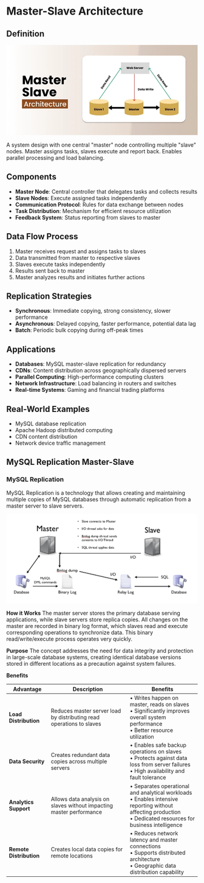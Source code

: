 # Master-Slave Architecture

## Definition

![alt text](../Images/master-slave-architecture.webp)

A system design with one central "master" node controlling multiple "slave" nodes. Master assigns tasks, slaves execute and report back. Enables parallel processing and load balancing.

## Components

- **Master Node**: Central controller that delegates tasks and collects results
- **Slave Nodes**: Execute assigned tasks independently
- **Communication Protocol**: Rules for data exchange between nodes
- **Task Distribution**: Mechanism for efficient resource utilization
- **Feedback System**: Status reporting from slaves to master

## Data Flow Process

1. Master receives request and assigns tasks to slaves
2. Data transmitted from master to respective slaves
3. Slaves execute tasks independently
4. Results sent back to master
5. Master analyzes results and initiates further actions

## Replication Strategies

- **Synchronous**: Immediate copying, strong consistency, slower performance
- **Asynchronous**: Delayed copying, faster performance, potential data lag
- **Batch**: Periodic bulk copying during off-peak times

## Applications

- **Databases**: MySQL master-slave replication for redundancy
- **CDNs**: Content distribution across geographically dispersed servers
- **Parallel Computing**: High-performance computing clusters
- **Network Infrastructure**: Load balancing in routers and switches
- **Real-time Systems**: Gaming and financial trading platforms

## Real-World Examples

- MySQL database replication
- Apache Hadoop distributed computing
- CDN content distribution
- Network device traffic management

## MySQL Replication Master-Slave

### MySQL Replication

MySQL Replication is a technology that allows creating and maintaining multiple copies of MySQL databases through automatic replication from a master server to slave servers.

![alt text](../Images/MySQL%20Replication%20Master-Slave.png)

**How it Works** The master server stores the primary database serving applications, while slave servers store replica copies. All changes on the master are recorded in binary log format, which slaves read and execute corresponding operations to synchronize data. This binary read/write/execute process operates very quickly.

**Purpose** The concept addresses the need for data integrity and protection in large-scale database systems, creating identical database versions stored in different locations as a precaution against system failures.

**Benefits**

| Advantage               | Description                                                          | Benefits                                                                                                                                                          |
| ----------------------- | -------------------------------------------------------------------- | ----------------------------------------------------------------------------------------------------------------------------------------------------------------- |
| **Load Distribution**   | Reduces master server load by distributing read operations to slaves | • Writes happen on master, reads on slaves<br>• Significantly improves overall system performance<br>• Better resource utilization                                |
| **Data Security**       | Creates redundant data copies across multiple servers                | • Enables safe backup operations on slaves<br>• Protects against data loss from server failures<br>• High availability and fault tolerance                        |
| **Analytics Support**   | Allows data analysis on slaves without impacting master performance  | • Separates operational and analytical workloads<br>• Enables intensive reporting without affecting production<br>• Dedicated resources for business intelligence |
| **Remote Distribution** | Creates local data copies for remote locations                       | • Reduces network latency and master connections<br>• Supports distributed architecture<br>• Geographic data distribution capability                              |
